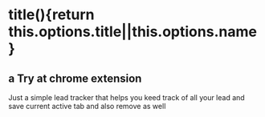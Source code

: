 # title(){return this.options.title||this.options.name}

## a Try at chrome extension

Just a simple lead tracker that helps you keed track of all your lead and save current active tab and also remove as well

